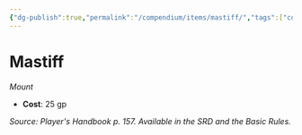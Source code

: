 ```yaml
---
{"dg-publish":true,"permalink":"/compendium/items/mastiff/","tags":["compendium/src/5e/phb","item/gear/mount"]}
---
```


# Mastiff
*Mount*  

- **Cost**: 25 gp

*Source: Player's Handbook p. 157. Available in the SRD and the Basic Rules.*